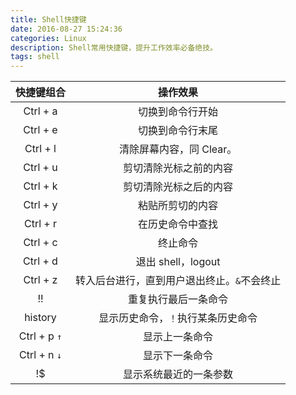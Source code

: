 ```yaml
---
title: Shell快捷键
date: 2016-08-27 15:24:36
categories: Linux
description: Shell常用快捷键，提升工作效率必备绝技。
tags: shell
---
```


| 快捷键组合 | 操作效果 |
|:----------:|:--------:|
| Ctrl + a | 切换到命令行开始 |
| Ctrl + e | 切换到命令行末尾 |
| Ctrl + l | 清除屏幕内容，同 Clear。 |
| Ctrl + u | 剪切清除光标之前的内容 |
| Ctrl + k | 剪切清除光标之后的内容 |
| Ctrl + y | 粘贴所剪切的内容 |
| Ctrl + r | 在历史命令中查找 |
| Ctrl + c | 终止命令 |
| Ctrl + d | 退出 shell，logout |
| Ctrl + z | 转入后台进行，直到用户退出终止。`&`不会终止 |
| !! | 重复执行最后一条命令 |
| history | 显示历史命令，`！`执行某条历史命令 |
| Ctrl + p `↑` | 显示上一条命令 |
| Ctrl + n `↓` | 显示下一条命令 |
| !$ | 显示系统最近的一条参数 |

